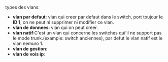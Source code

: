 types des vlans:
- **vlan par defaut**: vlan qui creer par defaut dans le switch, port toujour le **ID 1**, on ne peut ni supprimer ni modifier ce vlan.
- **vlan de donnees**: vlan qui on peut creer.
- **vlan natif**:C'est un vlan qui concerne les switches qui'il ne support pas le mode trunk.(example: switch anciennes), par defut le vlan natif est le vlan nemuro 1. 
- **vlan de gestion**:
- **vlan de vois ip**: